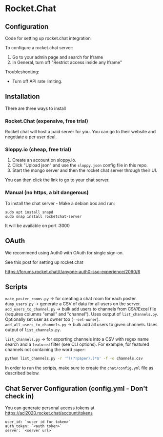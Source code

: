 # Rocket.Chat

## Configuration

Code for setting up rocket.chat integration


To configure a rocket.chat server:

1) Go to your admin page and search for Iframe
2) In General, turn off  "Restrict access inside any Iframe"

Troubleshooting:

* Turn off API rate limiting.

## Installation

There are three ways to install

### Rocket.Chat (expensive, free trial)

Rocket chat will host a paid server for you. You can go to their website and negotiate a per user deal.

### Sloppy.io (cheap, free trial)

1) Create an account on sloppy.io.
2) Click "Upload json" and use the `sloppy.json` config file in this repo.
3) Start the mongo server and then the rocket chat server through their UI.

You can then click the link to go to your chat server.


### Manual (no https, a bit dangerous)

To install the chat server - Make a debian box and run:

```
sudo apt install snapd
sudo snap install rocketchat-server
```

It will be available on port :3000

## OAuth

We recommend using Auth0 with OAuth for single sign-on.

See this post for setting up rocket.chat

https://forums.rocket.chat/t/anyone-auth0-sso-experience/2060/6


## Scripts

`make_poster_rooms.py` -> for creating a chat room for each poster.
`dump_users.py` -> generate a CSV of data for all users on the server.
`add_users_to_channel.py` -> bulk add users to channels from CSV/Excel file (requires columns "email" and "channel"). Uses output of `list_channels.py`. Optionally set user as owner too (`--set-owner`).
`add_all_users_to_channels.py` -> bulk add all users to given channels. Uses output of `list_channels.py`.

`list_channels.py` -> for exporting channels into a CSV with regex name search and a `featured` filter (see CLI options). For example, for featured channels not containing the word `paper`:

```bash
python list_channels.py -r '^((?!paper).)*$' -f -o channels.csv 
```

In order to run the scripts, make sure to create the `chat/config.yml` file as described below.

## Chat Server Configuration (config.yml - Don't check in)

You can generate personal access tokens at https://acl2020.rocket.chat/account/tokens

```
user_id: `<user id for token>`
auth_token: `<auth token>`
server: `<server url>`
```
